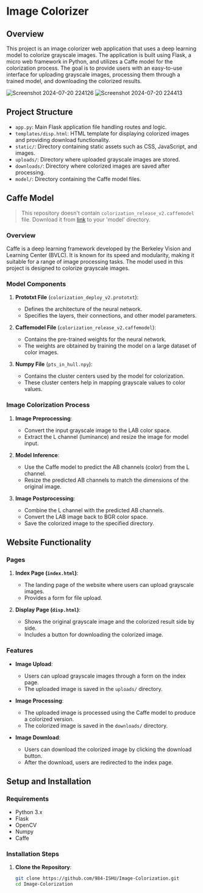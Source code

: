 # Image Colorizer

## Overview

This project is an image colorizer web application that uses a deep learning model to colorize grayscale images. The application is built using Flask, a micro web framework in Python, and utilizes a Caffe model for the colorization process. The goal is to provide users with an easy-to-use interface for uploading grayscale images, processing them through a trained model, and downloading the colorized results.

![Screenshot 2024-07-20 224126](https://github.com/user-attachments/assets/be0df16e-8c91-4e80-8635-660fed388353)
![Screenshot 2024-07-20 224413](https://github.com/user-attachments/assets/73137705-31b7-46b4-81d2-ba0cab87f4d8)

## Project Structure

- `app.py`: Main Flask application file handling routes and logic.
- `templates/disp.html`: HTML template for displaying colorized images and providing download functionality.
- `static/`: Directory containing static assets such as CSS, JavaScript, and images.
- `uploads/`: Directory where uploaded grayscale images are stored.
- `downloads/`: Directory where colorized images are saved after processing.
- `model/`: Directory containing the Caffe model files.

## Caffe Model

> This repository doesn't contain `colorization_release_v2.caffemodel` file. Download it from [link](https://www.dropbox.com/s/dx0qvhhp5hbcx7z/colorization_release_v2.caffemodel?dl=1) to your 'model' directory.

### Overview

Caffe is a deep learning framework developed by the Berkeley Vision and Learning Center (BVLC). It is known for its speed and modularity, making it suitable for a range of image processing tasks. The model used in this project is designed to colorize grayscale images.

### Model Components

1. **Prototxt File** (`colorization_deploy_v2.prototxt`):
   - Defines the architecture of the neural network.
   - Specifies the layers, their connections, and other model parameters.

2. **Caffemodel File** (`colorization_release_v2.caffemodel`):
   - Contains the pre-trained weights for the neural network.
   - The weights are obtained by training the model on a large dataset of color images.

4. **Numpy File** (`pts_in_hull.npy`):
   - Contains the cluster centers used by the model for colorization.
   - These cluster centers help in mapping grayscale values to color values.

### Image Colorization Process

1. **Image Preprocessing**:
   - Convert the input grayscale image to the LAB color space.
   - Extract the L channel (luminance) and resize the image for model input.

2. **Model Inference**:
   - Use the Caffe model to predict the AB channels (color) from the L channel.
   - Resize the predicted AB channels to match the dimensions of the original image.

3. **Image Postprocessing**:
   - Combine the L channel with the predicted AB channels.
   - Convert the LAB image back to BGR color space.
   - Save the colorized image to the specified directory.

## Website Functionality

### Pages

1. **Index Page (`index.html`)**:
   - The landing page of the website where users can upload grayscale images.
   - Provides a form for file upload.

2. **Display Page (`disp.html`)**:
   - Shows the original grayscale image and the colorized result side by side.
   - Includes a button for downloading the colorized image.

### Features

- **Image Upload**:
  - Users can upload grayscale images through a form on the index page.
  - The uploaded image is saved in the `uploads/` directory.

- **Image Processing**:
  - The uploaded image is processed using the Caffe model to produce a colorized version.
  - The colorized image is saved in the `downloads/` directory.

- **Image Download**:
  - Users can download the colorized image by clicking the download button.
  - After the download, users are redirected to the index page.

## Setup and Installation

### Requirements

- Python 3.x
- Flask
- OpenCV
- Numpy
- Caffe

### Installation Steps

1. **Clone the Repository**:
   ```bash
   git clone https://github.com/984-ISHU/Image-Colorization.git
   cd Image-Colorization
